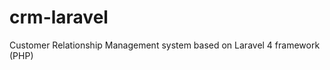 crm-laravel
===========

Customer Relationship Management system based on Laravel 4 framework (PHP)
